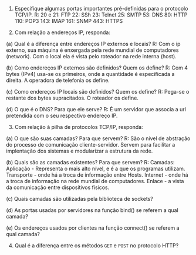 1. Especifique algumas portas importantes pré-definidas para o protocolo TCP/IP.
R:	20 e 21: FTP
	22: SSh
	23: Telnet
	25: SMTP
	53: DNS
	80: HTTP
	110: POP3
	143: IMAP
	161: SNMP
	443: HTTPS

2. Com relação a endereços IP, responda:

(a) Qual é a diferença entre endereços IP externos e locais?
R:	Com o ip externo, sua máquina é enxergada pela rede mundial de computadores (network). Com o local ela é vista pelo roteador na rede interna (host).

(b) Como endereços IP externos são definidos? Quem os define?
R:	Com 4 bytes (IPv4) usa-se os primeiros, onde a quantidade é especificada a direita. A operadora de telefonia os define.

(c) Como endereços IP locais são definidos? Quem os define?
R:	Pega-se o restante dos bytes supracitados. O roteador os define.

(d) O que é o DNS? Para que ele serve?
R: É um servidor que associa a url pretendida com o seu respectivo endereço IP.

3. Com relação à pilha de protocolos TCP/IP, responda:

(a) O que são suas camadas? Para que servem?
R:	São o nível de abstração do processo de comunicação cliente-servidor. Servem para facilitar a implentação dos sistemas e modularizar a estrutura da rede.

(b) Quais são as camadas existentes? Para que servem?
R:	Camadas:
	Aplicação - Representa o mais alto nível, e é a que os programas utilizam.
	Transporte - onde há a troca de informação entre Hosts.
	Internet - onde há a troca de informação na rede mundial de computadores.
	Enlace - a vista da comunicação entre dispositivos físicos.
		
(c) Quais camadas são utilizadas pela biblioteca de sockets?

(d) As portas usadas por servidores na função bind() se referem a qual camada?

(e) Os endereços usados por clientes na função connect() se referem a qual camada?

4. Qual é a diferença entre os métodos `GET` e `POST` no protocolo HTTP?
